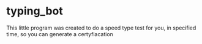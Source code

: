 # typing_bot
This little program was created to do a speed type test for you, in specified time, so you can generate a certyfiacation

